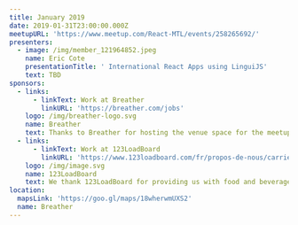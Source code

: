```yaml
---
title: January 2019
date: 2019-01-31T23:00:00.000Z
meetupURL: 'https://www.meetup.com/React-MTL/events/258265692/'
presenters:
  - image: /img/member_121964852.jpeg
    name: Eric Cote
    presentationTitle: ' International React Apps using LinguiJS'
    text: TBD
sponsors:
  - links:
      - linkText: Work at Breather
        linkURL: 'https://breather.com/jobs'
    logo: /img/breather-logo.svg
    name: Breather
    text: Thanks to Breather for hosting the venue space for the meetup.
  - links:
      - linkText: Work at 123LoadBoard
        linkURL: 'https://www.123loadboard.com/fr/propos-de-nous/carrieres/'
    logo: /img/image.svg
    name: 123LoadBoard
    text: We thank 123LoadBoard for providing us with food and beverages.
location:
  mapsLink: 'https://goo.gl/maps/18wherwmUXS2'
  name: Breather
---
```


